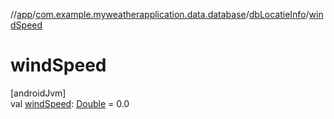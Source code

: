 //[app](../../../index.md)/[com.example.myweatherapplication.data.database](../index.md)/[dbLocatieInfo](index.md)/[windSpeed](wind-speed.md)

# windSpeed

[androidJvm]\
val [windSpeed](wind-speed.md): [Double](https://kotlinlang.org/api/latest/jvm/stdlib/kotlin/-double/index.html) = 0.0
